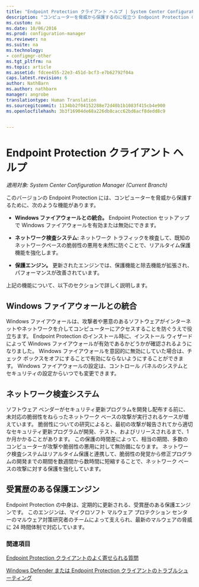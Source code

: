 ```yaml
---
title: "Endpoint Protection クライアント ヘルプ | System Center Configuration Manager"
description: "コンピューターを脅威から保護するのに役立つ Endpoint Protection の機能と拡張機能について説明します。"
ms.custom: na
ms.date: 10/06/2016
ms.prod: configuration-manager
ms.reviewer: na
ms.suite: na
ms.technology:
- configmgr-other
ms.tgt_pltfrm: na
ms.topic: article
ms.assetid: fdcee455-22e3-451d-bcf3-e7b62792f04a
caps.latest.revision: 6
author: NathBarn
ms.author: nathbarn
manager: angrobe
translationtype: Human Translation
ms.sourcegitcommit: 1134bb2f04152288e72d40b1b1083f415cb4e900
ms.openlocfilehash: 3b3f16904de68a226db8cacc62bd6acf8dedd8c9


---
```

# <a name="endpoint-protection-client-help"></a>Endpoint Protection クライアント ヘルプ

*適用対象: System Center Configuration Manager (Current Branch)*


このバージョンの Endpoint Protection には、コンピューターを脅威から保護するために、次のような機能があります。  

-   **Windows ファイアウォールとの統合。** Endpoint Protection セットアップで Windows ファイアウォールを有効または無効にできます。  

-   **ネットワーク検査システム:** ネットワーク トラフィックを検査して、既知のネットワークベースの脆弱性の悪用を未然に防ぐことで、リアルタイム保護機能を強化します。  

-   **保護エンジン。** 更新されたエンジンでは、保護機能と除去機能が拡張され、パフォーマンスが改善されています。  

 上記の機能について、以下のセクションで詳しく説明します。  

## <a name="windows-firewall-integration"></a>Windows ファイアウォールとの統合  
 Windows ファイアウォールは、攻撃者や悪意のあるソフトウェアがインターネットやネットワークを介してコンピューターにアクセスすることを防ぐうえで役立ちます。 Endpoint Protection のインストール時に、インストール ウィザードによって Windows ファイアウォールが有効であるかどうかが確認されるようになりました。 Windows ファイアウォールを意図的に無効にしていた場合は、チェック ボックスをオフにすることで有効にならないようにすることができます。 Windows ファイアウォールの設定は、コントロール パネルのシステムとセキュリティの設定からいつでも変更できます。  

## <a name="network-inspection-system"></a>ネットワーク検査システム  
 ソフトウェア ベンダーがセキュリティ更新プログラムを開発し配布する前に、未対応の脆弱性をねらったネットワーク ベースの攻撃が実行されるケースが増えています。 脆弱性についての研究によると、最初の攻撃が報告されてから適切なセキュリティ更新プログラムが開発、テスト、およびリリースされるまで、1 か月かかることがあります。 この保護の時間差によって、相当の期間、多数のコンピューターが攻撃や脆弱性の悪用に対して無防備になります。 ネットワーク検査システムはリアルタイム保護と連携して、脆弱性の発覚から修正プログラムの開発までの期間を数週間から数時間に短縮することで、ネットワーク ベースの攻撃に対する保護を強化しています。  

## <a name="award-winning-protection-engine"></a>受賞歴のある保護エンジン  
 Endpoint Protection の中身は、定期的に更新される、受賞歴のある保護エンジンです。 このエンジンは、マイクロソフト マルウェア プロテクション センターのマルウェア対策研究者のチームによって支えられ、最新のマルウェアの脅威に 24 時間体制で対応しています。  

### <a name="see-also"></a>関連項目  
 [Endpoint Protection クライアントのよく寄せられる質問](endpoint-protection-client-faq.md)   

 [Windows Defender または Endpoint Protection クライアントのトラブルシューティング](troubleshoot-endpoint-client.md)



<!--HONumber=Nov16_HO1-->


